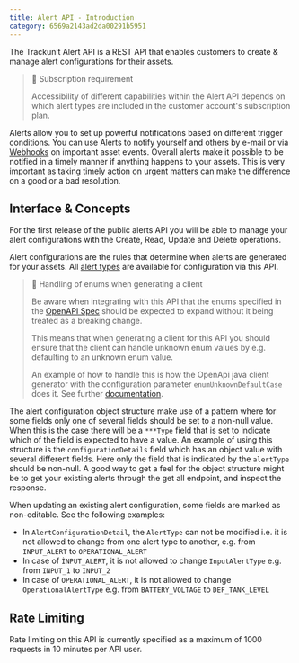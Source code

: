 ```yaml
---
title: Alert API - Introduction
category: 6569a2143ad2da00291b5951
---
```

The Trackunit Alert API is a REST API that enables customers to create & manage alert configurations for their assets.

> 📘 Subscription requirement 
>
> Accessibility of different capabilities within the Alert API depends on which alert types are included in the customer account's subscription plan.

Alerts allow you to set up powerful notifications based on different trigger conditions. You can use Alerts to notify yourself and others by e-mail or via [Webhooks](https://developers.trackunit.com/docs/webhooks-overview) on important asset events. Overall alerts make it possible to be notified in a timely manner if anything happens to your assets. This is very important as taking timely action on urgent matters can make the difference on a good or a bad resolution.

## Interface & Concepts
For the first release of the public alerts API you will be able to manage your alert configurations with the Create, Read, Update and Delete operations.

Alert configurations are the rules that determine when alerts are generated for your assets. All [alert types](https://help.trackunit.com/en/articles/137636-how-do-i-work-with-alerts-in-trackunit-manager) are available for configuration via this API.

> 🚧 Handling of enums when generating a client
> 
> Be aware when integrating with this API that the enums specified in the [OpenAPI Spec](https://developers.trackunit.com/openapi/6569a2143ad2da00291b594f) should be expected to expand without it being treated as a breaking change.
> 
> This means that when generating a client for this API you should ensure that the client can handle unknown enum values by e.g. defaulting to an unknown enum value.
> 
> An example of how to handle this is how the OpenApi java client generator with the configuration parameter ```enumUnknownDefaultCase``` does it. See further [documentation](https://openapi-generator.tech/docs/generators/java/).

The alert configuration object structure make use of a pattern where for some fields only one of several fields should be set to a non-null value.
When this is the case there will be a ```***Type``` field that is set to indicate which of the field is expected to have a value.
An example of using this structure is the ```configurationDetails``` field which has an object value with several different fields. 
Here only the field that is indicated by the ```alertType```  should be non-null. 
A good way to get a feel for the object structure might be to get your existing alerts through the get all endpoint, and inspect the response.

When updating an existing alert configuration, some fields are marked as non-editable. See the following examples:

- In ```AlertConfigurationDetail```, the ```AlertType``` can not be modified i.e. it is not allowed to change from one alert type to another, e.g. from ```INPUT_ALERT``` to ```OPERATIONAL_ALERT```
- In case of ```ÌNPUT_ALERT```, it is not allowed to change ```InputAlertType``` e.g. from ```INPUT_1``` to ```INPUT_2```
- In case of ```OPERATIONAL_ALERT```, it is not allowed to change ```OperationalAlertType``` e.g. from ```BATTERY_VOLTAGE``` to ```DEF_TANK_LEVEL```


## Rate Limiting
 
Rate limiting on this API is currently specified as a maximum of 1000 requests in 10 minutes per API user.


